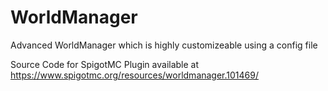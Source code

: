# WorldManager
Advanced WorldManager which is highly customizeable using a config file

Source Code for SpigotMC Plugin available at https://www.spigotmc.org/resources/worldmanager.101469/
